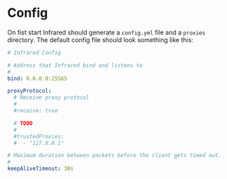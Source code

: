 # Config

On fist start Infrared should generate a `config.yml` file and a `proxies` directory.
The default config file should look something like this:

```yml [config.yml]
# Infrared Config

# Address that Infrared bind and listens to
#
bind: 0.0.0.0:25565

proxyProtocol:
  # Receive proxy protocol
  #
  #receive: true

  # TODO
  #
  #trustedProxies:
  #  - "127.0.0.1"

# Maximum duration between packets before the client gets timed out.
#
keepAliveTimeout: 30s
```
